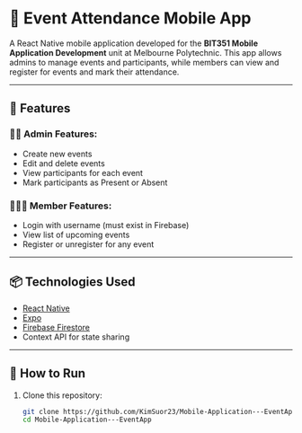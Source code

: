 # 📱 Event Attendance Mobile App

A React Native mobile application developed for the **BIT351 Mobile Application Development** unit at Melbourne Polytechnic. This app allows admins to manage events and participants, while members can view and register for events and mark their attendance.

---

## 🚀 Features

### 👨‍💼 Admin Features:
- Create new events
- Edit and delete events
- View participants for each event
- Mark participants as Present or Absent

### 🧑‍🤝‍🧑 Member Features:
- Login with username (must exist in Firebase)
- View list of upcoming events
- Register or unregister for any event

---

## 📦 Technologies Used

- [React Native](https://reactnative.dev/)
- [Expo](https://expo.dev/)
- [Firebase Firestore](https://firebase.google.com/docs/firestore)
- Context API for state sharing

---

## 🔧 How to Run

1. Clone this repository:
   ```bash
   git clone https://github.com/KimSuor23/Mobile-Application---EventApp.git
   cd Mobile-Application---EventApp

    
